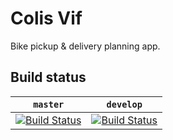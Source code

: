 # Colis Vif

Bike pickup & delivery planning app.

## Build status

`master` | `develop`
--- | ---
[![Build Status](https://travis-ci.com/Xuloh/pld-agile.svg?token=yi3yv5ss4AaoKDwoMGsi&branch=master)](https://travis-ci.com/Xuloh/pld-agile) | [![Build Status](https://travis-ci.com/Xuloh/pld-agile.svg?token=yi3yv5ss4AaoKDwoMGsi&branch=develop)](https://travis-ci.com/Xuloh/pld-agile)
